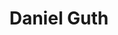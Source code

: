 ---
# Display Name
title: Daniel Guth


authors: 
- admin

superuser: true

role: PhD Student in Social Sciences

organizations:
- name: California Institute of Technology

bio: My research interests include health economics, machine learning, and remote sensing. 

interests:
- Health Outcomes Research
- Treating Opioid Use Disorder
- Ophthalmology

education:
  courses:
    - course: PhD in Social Science
      institution: California Institute of Technology
      year: Expected 2022
    - course: MS in Social Science
      institution: California Institute of Technology
      year: 2019
    - course: BS in Mathematics
      institution: California Institute of Technology
      year: 2016
      
---